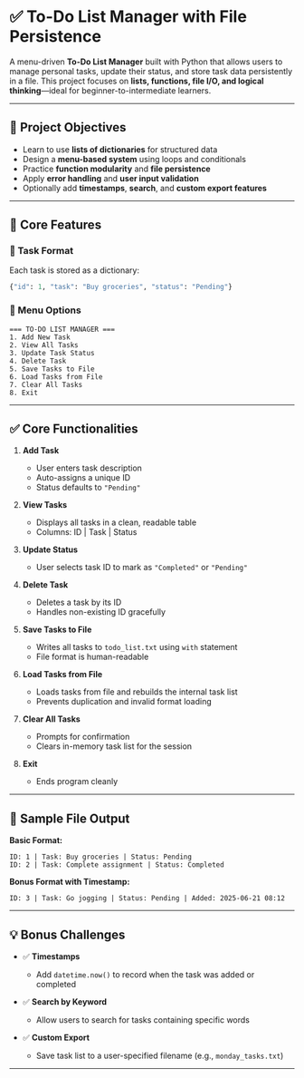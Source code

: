 # ✅ To-Do List Manager with File Persistence

A menu-driven **To-Do List Manager** built with Python that allows users to manage personal tasks, update their status, and store task data persistently in a file. This project focuses on **lists, functions, file I/O, and logical thinking**—ideal for beginner-to-intermediate learners.

---

## 🎯 Project Objectives

- Learn to use **lists of dictionaries** for structured data
- Design a **menu-based system** using loops and conditionals
- Practice **function modularity** and **file persistence**
- Apply **error handling** and **user input validation**
- Optionally add **timestamps**, **search**, and **custom export features**

---

## 🔧 Core Features

### 📌 Task Format

Each task is stored as a dictionary:
```python
{"id": 1, "task": "Buy groceries", "status": "Pending"}
````

### 🧾 Menu Options

```
=== TO-DO LIST MANAGER ===
1. Add New Task
2. View All Tasks
3. Update Task Status
4. Delete Task
5. Save Tasks to File
6. Load Tasks from File
7. Clear All Tasks
8. Exit
```

---

## ✅ Core Functionalities

1. **Add Task**

   * User enters task description
   * Auto-assigns a unique ID
   * Status defaults to `"Pending"`

2. **View Tasks**

   * Displays all tasks in a clean, readable table
   * Columns: ID | Task | Status

3. **Update Status**

   * User selects task ID to mark as `"Completed"` or `"Pending"`

4. **Delete Task**

   * Deletes a task by its ID
   * Handles non-existing ID gracefully

5. **Save Tasks to File**

   * Writes all tasks to `todo_list.txt` using `with` statement
   * File format is human-readable

6. **Load Tasks from File**

   * Loads tasks from file and rebuilds the internal task list
   * Prevents duplication and invalid format loading

7. **Clear All Tasks**

   * Prompts for confirmation
   * Clears in-memory task list for the session

8. **Exit**

   * Ends program cleanly

---

## 📁 Sample File Output

**Basic Format:**

```
ID: 1 | Task: Buy groceries | Status: Pending
ID: 2 | Task: Complete assignment | Status: Completed
```

**Bonus Format with Timestamp:**

```
ID: 3 | Task: Go jogging | Status: Pending | Added: 2025-06-21 08:12
```

---

## 💡 Bonus Challenges 

* ✅ **Timestamps**

  * Add `datetime.now()` to record when the task was added or completed

* ✅ **Search by Keyword**

  * Allow users to search for tasks containing specific words

* ✅ **Custom Export**

  * Save task list to a user-specified filename (e.g., `monday_tasks.txt`)

---

